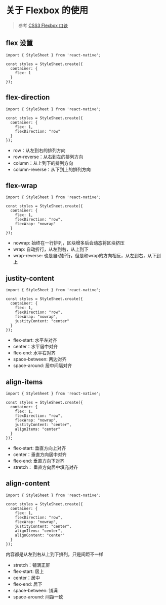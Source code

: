 # 关于 Flexbox 的使用

> 参考 [ CSS3 Flexbox 口诀](https://weibo.com/1712131295/CoRnElNkZ?ref=collection&type=comment#_rnd1516847746581)

## flex 设置

```
import { StyleSheet } from 'react-native';

const styles = StyleSheet.create({
  container: {
    flex: 1
  }
});
```

## flex-direction

```
import { StyleSheet } from 'react-native';

const styles = StyleSheet.create({
  container: {
    flex: 1,
    flexDirection: "row"
  }
});
```

- row：从左到右的排列方向
- row-reverse：从右到左的排列方向
- column：从上到下的排列方向
- column-reverse：从下到上的排列方向

## flex-wrap

```
import { StyleSheet } from 'react-native';

const styles = StyleSheet.create({
  container: {
    flex: 1,
    flexDirection: "row",
    flexWrap: "nowrap"
  }
});
```

- nowrap: 始终在一行排列，区块增多后会动态将区块挤压
- wrap: 自动折行，从左到右，从上到下
- wrap-reverse: 也是自动折行，但是和wrap的方向相反，从左到右，从下到上

## justity-content

```
import { StyleSheet } from 'react-native';

const styles = StyleSheet.create({
  container: {
    flex: 1,
    flexDirection: "row",
    flexWrap: "nowrap",
    justityContent: "center"
  }
});
```

- flex-start: 水平左对齐
- center：水平居中对齐
- flex-end: 水平右对齐
- space-between: 两边对齐
- space-around: 居中间隔对齐

## align-items

```
import { StyleSheet } from 'react-native';

const styles = StyleSheet.create({
  container: {
    flex: 1,
    flexDirection: "row",
    flexWrap: "nowrap",
    justityContent: "center",
    alignItems: "center"
  }
});
```

- flex-start: 垂直方向上对齐
- center：垂直方向居中对齐
- flex-end: 垂直方向下对齐
- stretch： 垂直方向居中填充对齐

## align-content

```
import { StyleSheet } from 'react-native';

const styles = StyleSheet.create({
  container: {
    flex: 1,
    flexDirection: "row",
    flexWrap: "nowrap",
    justityContent: "center",
    alignItems: "center",
    alignContent: "center"
  }
});
```
内容都是从左到右从上到下排列，只是间距不一样

- stretch：铺满正屏
- flex-start: 居上
- center：居中
- flex-end: 居下
- space-between: 铺满
- space-around: 间距一致